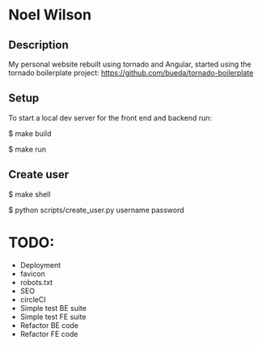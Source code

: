 Noel Wilson
===============================================================================

## Description

My personal website rebuilt using tornado and Angular, started using the tornado boilerplate project:
https://github.com/bueda/tornado-boilerplate

## Setup

To start a local dev server for the front end and backend run:

$  make build

$  make run

## Create user

$  make shell

$  python scripts/create_user.py username password

# TODO:

- Deployment
- favicon
- robots.txt
- SEO
- circleCI
- Simple test BE suite
- Simple test FE suite
- Refactor BE code
- Refactor FE code
